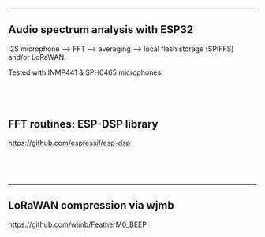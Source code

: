 -----------------------
Audio spectrum analysis with ESP32 
-----------------------
I2S microphone --> FFT --> averaging --> local flash storage (SPIFFS) and/or LoRaWAN.

Tested with INMP441 & SPH0465 microphones.


<br><p>
-----------------------------
FFT routines: ESP-DSP library 
-----------------------------
https://github.com/espressif/esp-dsp </p>
<br>

<br>

-----------------------------
LoRaWAN compression via wjmb
-----------------------------
https://github.com/wjmb/FeatherM0_BEEP  


